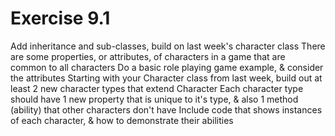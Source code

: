 # Exercise 9.1
Add inheritance and sub-classes, build on last week's character class
There are some properties, or attributes, of characters in a game that are  
common to all characters
Do a basic role playing game example, & consider the attributes
Starting with your Character class from last week, build out at least 2 new
character types that extend Character
Each character type should have 1 new property that is unique to it's type, &
also 1 method (ability) that other characters don't have
Include code that shows instances of each character, & how to demonstrate their
abilities 
